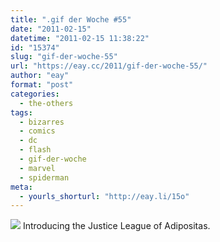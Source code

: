 ```yaml
---
title: ".gif der Woche #55"
date: "2011-02-15"
datetime: "2011-02-15 11:38:22"
id: "15374"
slug: "gif-der-woche-55"
url: "https://eay.cc/2011/gif-der-woche-55/"
author: "eay"
format: "post"
categories:
  - the-others
tags:
  - bizarres
  - comics
  - dc
  - flash
  - gif-der-woche
  - marvel
  - spiderman
meta:
  - yourls_shorturl: "http://eay.li/15o"
---
```


![](https://eay.cc/uploads/2011/flashspidey.gif) Introducing the Justice League of Adipositas.
